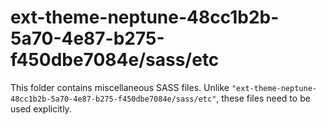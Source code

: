# ext-theme-neptune-48cc1b2b-5a70-4e87-b275-f450dbe7084e/sass/etc

This folder contains miscellaneous SASS files. Unlike `"ext-theme-neptune-48cc1b2b-5a70-4e87-b275-f450dbe7084e/sass/etc"`, these files
need to be used explicitly.
